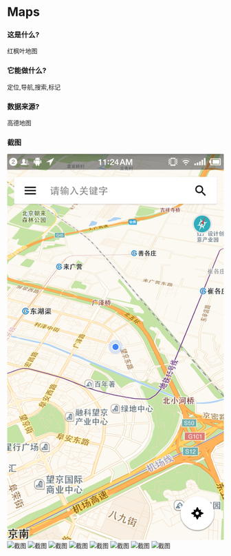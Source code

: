 # Maps

### 这是什么?
红枫叶地图

### 它能做什么?
定位,导航,搜索,标记

### 数据来源?
高德地图

### 截图
![截图](https://github.com/TheRedMapleLeaf/KaiYangGaoDeMap/raw/master/screenshot/0.png)
![截图](https://github.com/TheRedMapleLeaf/KaiYangGaoDeMap/tree/master/screenshot/1.png)
![截图](https://github.com/TheRedMapleLeaf/KaiYangGaoDeMap/tree/master/screenshot/2.png)
![截图](https://github.com/TheRedMapleLeaf/KaiYangGaoDeMap/tree/master/screenshot/3.png)
![截图](https://github.com/TheRedMapleLeaf/KaiYangGaoDeMap/tree/master/screenshot/4.png)
![截图](https://github.com/TheRedMapleLeaf/KaiYangGaoDeMap/tree/master/screenshot/5.png)
![截图](https://github.com/TheRedMapleLeaf/KaiYangGaoDeMap/tree/master/screenshot/6.png)
![截图](https://github.com/TheRedMapleLeaf/KaiYangGaoDeMap/tree/master/screenshot/7.png)
![截图](https://github.com/TheRedMapleLeaf/KaiYangGaoDeMap/tree/master/screenshot/8.png)


